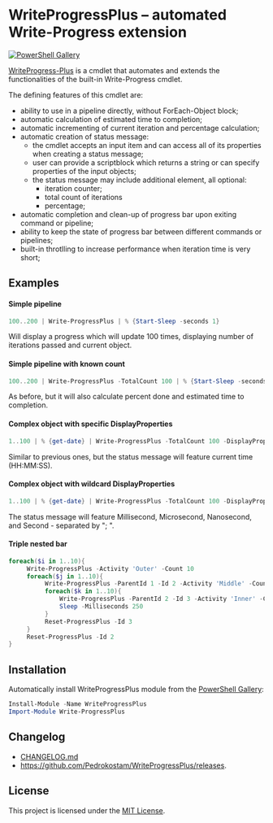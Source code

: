 # WriteProgressPlus &ndash; automated Write-Progress extension

[project]:https://github.com/Pedrokostam/WriteProgressPlus
[license]:https://github.com/Pedrokostam/WriteProgressPlus/blob/main/LICENSE.txt
[ps]:https://www.powershellgallery.com/packages/WriteProgressPlus

[![PowerShell Gallery](https://img.shields.io/powershellgallery/dt/WriteProgressPlus.svg)][ps]

[WriteProgress-Plus][project] is a cmdlet that automates and extends the functionalities of the built-in Write-Progress cmdlet.

The defining features of this cmdlet are:

* ability to use in a pipeline directly, without ForEach-Object block;
* automatic calculation of estimated time to completion;
* automatic incrementing of current iteration and percentage calculation;
* automatic creation of status message:
  * the cmdlet accepts an input item and can access all of its properties when creating a status message;
  * user can provide a scriptblock which returns a string or can specify properties of the input objects;
  * the status message may include additional element, all optional:
    * iteration counter;
    * total count of iterations
    * percentage;
* automatic completion and clean-up of progress bar upon exiting command or pipeline;
* ability to keep the state of progress bar between different commands or pipelines;
* built-in throtlling to increase performance when iteration time is very short;

## Examples

#### Simple pipeline
```powershell
100..200 | Write-ProgressPlus | % {Start-Sleep -seconds 1}
```
Will display a progress which will update 100 times, displaying number of iterations passed and current object.

#### Simple pipeline with known count
```powershell
100..200 | Write-ProgressPlus -TotalCount 100 | % {Start-Sleep -seconds 1}
```
As before, but it will also calculate percent done and estimated time to completion.

#### Complex object with specific DisplayProperties
```powershell
1..100 | % {get-date} | Write-ProgressPlus -TotalCount 100 -DisplayProperties Hour, Minute, Second -DisplayPropertiesSeparator ":" | % {Start-Sleep -seconds 1}
```
Similar to previous ones, but the status message will feature current time (HH:MM:SS).

#### Complex object with wildcard DisplayProperties
```powershell
1..100 | % {get-date} | Write-ProgressPlus -TotalCount 100 -DisplayProperties *second -DisplayPropertiesSeparator '; ' | % {Start-Sleep -seconds 1}
```

The status message will feature Millisecond, Microsecond, Nanosecond, and Second - separated by "; ".

#### Triple nested bar
```powershell
foreach($i in 1..10){
     Write-ProgressPlus -Activity 'Outer' -Count 10
     foreach($j in 1..10){
          Write-ProgressPlus -ParentId 1 -Id 2 -Activity 'Middle' -Count 10
          foreach($k in 1..10){
              Write-ProgressPlus -ParentId 2 -Id 3 -Activity 'Inner' -Count 10
              Sleep -Milliseconds 250
          }
          Reset-ProgressPlus -Id 3
     }
     Reset-ProgressPlus -Id 2
}
```

## Installation

Automatically install WriteProgressPlus module from the [PowerShell Gallery][ps]:

```powershell
Install-Module -Name WriteProgressPlus
Import-Module Write-ProgressPlus
```

## Changelog

* [CHANGELOG.md](CHANGELOG.md)
* <https://github.com/Pedrokostam/WriteProgressPlus/releases>.

## License

This project is licensed under the [MIT License][license].
